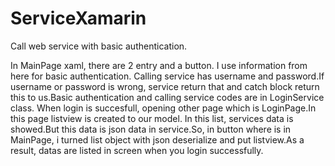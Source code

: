 # ServiceXamarin
Call web service with basic authentication.

In MainPage xaml, there are 2 entry and a button. I use information from here for basic authentication. Calling service has username and password.If username or password is wrong,
service return that and catch block return this to us.Basic authentication and calling service codes are in LoginService class. When login is succesfull, opening other page which is LoginPage.In this page listview is created to our model. In this list, services data is showed.But this data is json data in service.So, in button where is in MainPage, i turned list object with json deserialize and put listview.As a result, datas are listed in screen when you login successfully.
